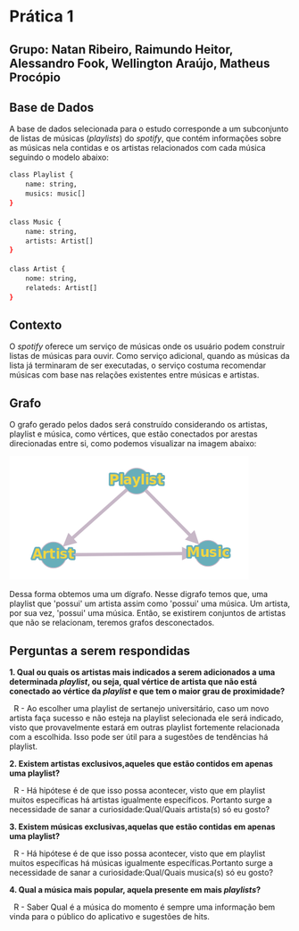 # Prática 1

## Grupo: Natan Ribeiro, Raimundo Heitor, Alessandro Fook, Wellington Araújo, Matheus Procópio


## Base de Dados

A base de dados selecionada para o estudo corresponde a um subconjunto de listas de músicas (*playlists*) do *spotify*, que contém informações sobre as músicas nela contidas e os artistas relacionados com cada música seguindo o modelo abaixo:

```bash
class Playlist {
    name: string,
    musics: music[]
}

class Music {
    name: string,
    artists: Artist[]
}

class Artist {
    nome: string,
    relateds: Artist[]
}

```
## Contexto

O *spotify* oferece um serviço de músicas onde os usuário podem construir listas de músicas para ouvir. Como serviço adicional, quando as músicas da lista já terminaram de ser executadas, o serviço costuma recomendar músicas com base nas relações existentes entre músicas e artistas.

## Grafo

O grafo gerado pelos dados será construído considerando os artistas, playlist e música, como vértices, que estão conectados por arestas direcionadas entre si, como podemos visualizar na imagem abaixo:

![alt text](https://github.com/matheusps/spotigraphs/blob/master/imgs/graph.png "Prototipagem Grafo")

Dessa forma obtemos uma um dígrafo. Nesse digrafo temos que, uma playlist que 'possui' um artista assim como 'possui' uma música. Um artista, por sua vez, 'possui' uma música. Então, se existirem conjuntos de artistas que não se relacionam, teremos grafos desconectados.

## Perguntas a serem respondidas

**1. Qual ou quais os artistas mais indicados a serem adicionados a uma determinada *playlist*, ou seja, qual vértice de artista que não está conectado ao vértice da *playlist* e que tem o maior grau de proximidade?**

&nbsp;
  R - Ao escolher uma playlist de sertanejo universitário, caso um novo artista faça sucesso e não esteja na playlist selecionada ele será indicado, visto que provavelmente estará em outras playlist fortemente relacionada com a escolhida. Isso pode ser útil para a sugestões de tendências há playlist.
 
**2. Existem artistas exclusivos,aqueles que estão contidos em apenas uma playlist?**

&nbsp;
  R - Há hipótese é de que isso possa acontecer, visto que em playlist muitos específicas há artistas igualmente específicos. Portanto surge a necessidade de sanar a curiosidade:Qual/Quais artista(s) só eu gosto?

**3. Existem músicas exclusivas,aquelas que estão contidas em apenas uma playlist?**

&nbsp;
  R - Há hipótese é de que isso possa acontecer, visto que em playlist muitos específicas há músicas igualmente específicas.Portanto surge a necessidade de sanar a curiosidade:Qual/Quais musica(s) só eu gosto?


**4. Qual a música mais popular, aquela presente em mais *playlists*?**

&nbsp;
  R - Saber Qual é a música do momento é sempre uma informação bem vinda para o público do aplicativo e sugestões de hits.
